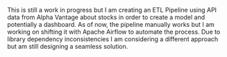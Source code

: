 This is still a work in progress but I am creating an ETL Pipeline using API data from Alpha Vantage about stocks in order to create a model and potentially a dashboard. As of now, the pipeline manually works but I am working on shifting it with Apache Airflow to automate the process. Due to library dependency inconsistencies I am considering a different approach but am still designing a seamless solution.
